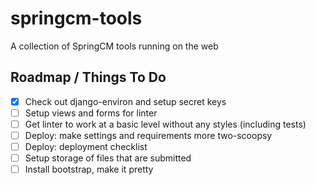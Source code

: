 # springcm-tools
A collection of SpringCM tools running on the web

## Roadmap / Things To Do
- [x] Check out django-environ and setup secret keys
- [ ] Setup views and forms for linter
- [ ] Get linter to work at a basic level without any styles (including tests)
- [ ] Deploy: make settings and requirements more two-scoopsy
- [ ] Deploy: deployment checklist
- [ ] Setup storage of files that are submitted
- [ ] Install bootstrap, make it pretty